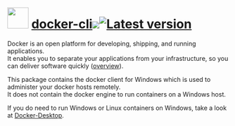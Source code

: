 # <img src="https://rawcdn.githack.com/geicht/chocolatey-packages/94d12e6a67f5fb03baf444cadcea14546de06045/docker-cli/img/docker.png" width="48" height="48"/> [docker-cli](https://community.chocolatey.org/packages/docker-cli)[![](http://transparent-favicon.info/favicon.ico)](#)[![Latest version](https://repology.org/badge/version-for-repo/chocolatey/docker-cli.svg?header=Latest%20version)](https://community.chocolatey.org/packages/docker-cli/28.5.0)

Docker is an open platform for developing, shipping, and running applications. \
It enables you to separate your applications from your infrastructure, so you can deliver software quickly
([overview](https://docs.docker.com/get-started/overview/)).

This package contains the docker client for Windows which is used to administer your docker hosts remotely. \
It does not contain the docker engine to run containers on a Windows host. 

If you do need to run Windows or Linux containers on Windows, take a look at [Docker-Desktop](https://community.chocolatey.org/packages/docker-desktop).
